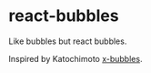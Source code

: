 # react-bubbles
Like bubbles but react bubbles.

Inspired by Katochimoto [x-bubbles](https://github.com/Katochimoto/x-bubbles).
